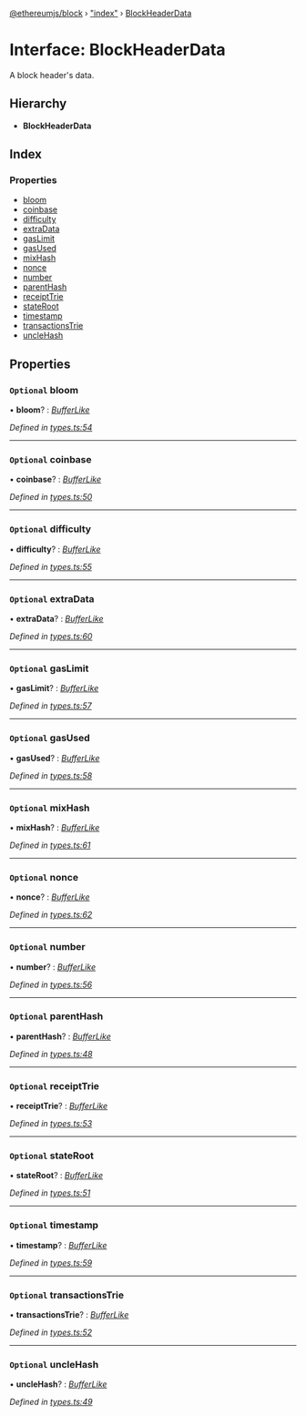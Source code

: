 [@ethereumjs/block](../README.md) › ["index"](../modules/_index_.md) › [BlockHeaderData](_index_.blockheaderdata.md)

# Interface: BlockHeaderData

A block header's data.

## Hierarchy

* **BlockHeaderData**

## Index

### Properties

* [bloom](_index_.blockheaderdata.md#optional-bloom)
* [coinbase](_index_.blockheaderdata.md#optional-coinbase)
* [difficulty](_index_.blockheaderdata.md#optional-difficulty)
* [extraData](_index_.blockheaderdata.md#optional-extradata)
* [gasLimit](_index_.blockheaderdata.md#optional-gaslimit)
* [gasUsed](_index_.blockheaderdata.md#optional-gasused)
* [mixHash](_index_.blockheaderdata.md#optional-mixhash)
* [nonce](_index_.blockheaderdata.md#optional-nonce)
* [number](_index_.blockheaderdata.md#optional-number)
* [parentHash](_index_.blockheaderdata.md#optional-parenthash)
* [receiptTrie](_index_.blockheaderdata.md#optional-receipttrie)
* [stateRoot](_index_.blockheaderdata.md#optional-stateroot)
* [timestamp](_index_.blockheaderdata.md#optional-timestamp)
* [transactionsTrie](_index_.blockheaderdata.md#optional-transactionstrie)
* [uncleHash](_index_.blockheaderdata.md#optional-unclehash)

## Properties

### `Optional` bloom

• **bloom**? : *[BufferLike](../modules/_index_.md#bufferlike)*

*Defined in [types.ts:54](https://github.com/ethereumjs/ethereumjs-vm/blob/master/packages/block/src/types.ts#L54)*

___

### `Optional` coinbase

• **coinbase**? : *[BufferLike](../modules/_index_.md#bufferlike)*

*Defined in [types.ts:50](https://github.com/ethereumjs/ethereumjs-vm/blob/master/packages/block/src/types.ts#L50)*

___

### `Optional` difficulty

• **difficulty**? : *[BufferLike](../modules/_index_.md#bufferlike)*

*Defined in [types.ts:55](https://github.com/ethereumjs/ethereumjs-vm/blob/master/packages/block/src/types.ts#L55)*

___

### `Optional` extraData

• **extraData**? : *[BufferLike](../modules/_index_.md#bufferlike)*

*Defined in [types.ts:60](https://github.com/ethereumjs/ethereumjs-vm/blob/master/packages/block/src/types.ts#L60)*

___

### `Optional` gasLimit

• **gasLimit**? : *[BufferLike](../modules/_index_.md#bufferlike)*

*Defined in [types.ts:57](https://github.com/ethereumjs/ethereumjs-vm/blob/master/packages/block/src/types.ts#L57)*

___

### `Optional` gasUsed

• **gasUsed**? : *[BufferLike](../modules/_index_.md#bufferlike)*

*Defined in [types.ts:58](https://github.com/ethereumjs/ethereumjs-vm/blob/master/packages/block/src/types.ts#L58)*

___

### `Optional` mixHash

• **mixHash**? : *[BufferLike](../modules/_index_.md#bufferlike)*

*Defined in [types.ts:61](https://github.com/ethereumjs/ethereumjs-vm/blob/master/packages/block/src/types.ts#L61)*

___

### `Optional` nonce

• **nonce**? : *[BufferLike](../modules/_index_.md#bufferlike)*

*Defined in [types.ts:62](https://github.com/ethereumjs/ethereumjs-vm/blob/master/packages/block/src/types.ts#L62)*

___

### `Optional` number

• **number**? : *[BufferLike](../modules/_index_.md#bufferlike)*

*Defined in [types.ts:56](https://github.com/ethereumjs/ethereumjs-vm/blob/master/packages/block/src/types.ts#L56)*

___

### `Optional` parentHash

• **parentHash**? : *[BufferLike](../modules/_index_.md#bufferlike)*

*Defined in [types.ts:48](https://github.com/ethereumjs/ethereumjs-vm/blob/master/packages/block/src/types.ts#L48)*

___

### `Optional` receiptTrie

• **receiptTrie**? : *[BufferLike](../modules/_index_.md#bufferlike)*

*Defined in [types.ts:53](https://github.com/ethereumjs/ethereumjs-vm/blob/master/packages/block/src/types.ts#L53)*

___

### `Optional` stateRoot

• **stateRoot**? : *[BufferLike](../modules/_index_.md#bufferlike)*

*Defined in [types.ts:51](https://github.com/ethereumjs/ethereumjs-vm/blob/master/packages/block/src/types.ts#L51)*

___

### `Optional` timestamp

• **timestamp**? : *[BufferLike](../modules/_index_.md#bufferlike)*

*Defined in [types.ts:59](https://github.com/ethereumjs/ethereumjs-vm/blob/master/packages/block/src/types.ts#L59)*

___

### `Optional` transactionsTrie

• **transactionsTrie**? : *[BufferLike](../modules/_index_.md#bufferlike)*

*Defined in [types.ts:52](https://github.com/ethereumjs/ethereumjs-vm/blob/master/packages/block/src/types.ts#L52)*

___

### `Optional` uncleHash

• **uncleHash**? : *[BufferLike](../modules/_index_.md#bufferlike)*

*Defined in [types.ts:49](https://github.com/ethereumjs/ethereumjs-vm/blob/master/packages/block/src/types.ts#L49)*
